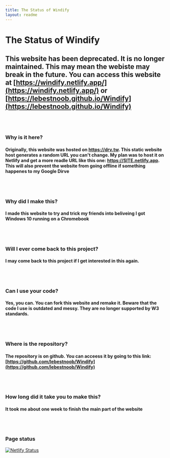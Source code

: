 ```yaml
---
title: The Status of Windify
layout: readme
---
```


# The Status of Windify

## This website has been deprecated. It is no longer maintained. This may mean the webiste may break in the future. You can access this website at [https://windify.netlify.app/](https://windify.netlify.app/) or [https://lebestnoob.github.io/Windify](https://lebestnoob.github.io/Windify)
<br>
<br>

### Why is it here?

#### Originally, this website was hosted on https://drv.tw. This static website host generates a random URL you can't change. My plan was to host it on Netlify and get a more readle URL like this one: https://SITE.netlify.app. This will also prevent the website from going offline if something happenes to my Google Dirve
<br>
<br>

### Why did I make this?

#### I made this website to try and trick my friends into beliveing I got Windows 10 running on a Chromebook
<br>
<br>

### Will I ever come back to this project?

#### I may come back to this project if I get interested in this again.
<br>
<br>

### Can I use your code?

#### Yes, you can. You can fork this website and remake it. Beware that the code I use is outdated and messy. They are no longer supported by W3 standards.
<br>
<br>

### Where is the repository?

#### The repository is on github. You can acceess it by going to this link: [https://github.com/lebestnoob/Windify](https://github.com/lebestnoob/Windify)
<br>
<br>

### How long did it take you to make this?

#### It took me about one week to finish the main part of the website
<br>
<br>

### Page status
[![Netlify Status](https://api.netlify.com/api/v1/badges/56822c5c-4821-4707-8ae5-724b9cbb9d02/deploy-status)](https://app.netlify.com/sites/windify/deploys)
